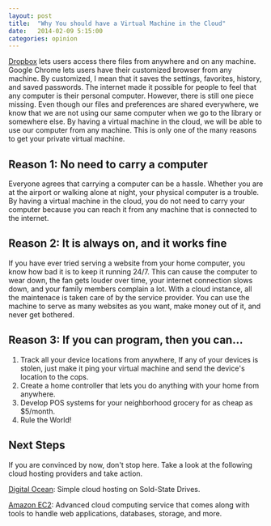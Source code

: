 ```yaml
---
layout: post
title:  "Why You should have a Virtual Machine in the Cloud"
date:   2014-02-09 5:15:00
categories: opinion
---
```


[Dropbox][dropbox] lets users access there files from anywhere and on any machine. Google Chrome lets users have their customized browser from any machine. By customized, I mean that it saves the settings, favorites, history, and saved passwords. The internet made it possible for people to feel that any computer is their personal computer. However, there is still one piece missing. Even though our files and preferences are shared everywhere, we know that we are not using our same computer when we go to the library or somewhere else. By having a virtual machine in the cloud, we will be able to use our computer from any machine. This is only one of the many reasons to get your private virtual machine.

Reason 1: No need to carry a computer
-------------------------------------
Everyone agrees that carrying a computer can be a hassle. Whether you are at the airport or walking alone at night, your physical computer is a trouble. By having a virtual machine in the cloud, you do not need to carry your computer because you can reach it from any machine that is connected to the internet.

Reason 2: It is always on, and it works fine
--------------------------------------------
If you have ever tried serving a website from your home computer, you know how bad it is to keep it running 24/7. This can cause the computer to wear down, the fan gets louder over time, your internet connection slows down, and your family members complain a lot. With a cloud instance, all the maintenace is taken care of by the service provider. You can use the machine to serve as many websites as you want, make money out of it, and never get bothered.

Reason 3: If you can program, then you can...
---------------------------------------------
1. Track all your device locations from anywhere, If any of your devices is stolen, just make it ping your virtual machine and send the device's location to the cops.
2. Create a home controller that lets you do anything with your home from anywhere.
3. Develop POS systems for your neighborhood grocery for as cheap as $5/month.
4. Rule the World!

Next Steps
----------
If you are convinced by now, don't stop here. Take a look at the following cloud hosting providers and take action.

[Digital Ocean][digitalocean]: Simple cloud hosting on Sold-State Drives.

[Amazon EC2][amazon-ec2]: Advanced cloud computing service that comes along with tools to handle web applications, databases, storage, and more.

[dropbox]: http://www.dropbox.com
[digitalocean]: https://www.digitalocean.com
[amazon-ec2]: http://aws.amazon.com/ec2